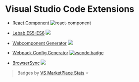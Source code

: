 # Visual Studio Code Extensions

* [React Component][1] ![react-component](https://vsmarketplacebadge.jeremyrajan.com/v1/VSMarketplaceBadge/badge.svg?itemName=jeremyrajan.react-component&install)
* [Lebab ES5-ES6][2] ![](https://vsmarketplacebadge.jeremyrajan.com/v1/VSMarketplaceBadge/badge.svg?itemName=jeremyrajan.vscode-lebab&install
)
* [Webcomponent Generator][3] ![](https://vsmarketplacebadge.jeremyrajan.com/v1/VSMarketplaceBadge/badge.svg?itemName=jeremyrajan.webcomponent-generator&install
)
* [Webpack Config Generator][4] [![vscode.badge](https://vsmarketplacebadge.jeremyrajan.com/v1/VSMarketplaceBadge/badge.svg?itemName=jeremyrajan.webpack&install)](https://marketplace.visualstudio.com/items?itemName=jeremyrajan.webpack)

* [BrowserSync][5] ![](https://vsmarketplacebadge.jeremyrajan.com/v1/VSMarketplaceBadge/badge.svg?itemName=jeremyrajan.browsersync&install)

> Badges by [VS MarketPlace Stats](https://github.com/jeremyrajan/vs-marketplace-stats) :star:

[1]: https://marketplace.visualstudio.com/items?itemName=jeremyrajan.react-component
[2]: https://marketplace.visualstudio.com/items?itemName=jeremyrajan.vscode-lebab
[3]: https://marketplace.visualstudio.com/items?itemName=jeremyrajan.webcomponent-generator
[4]: https://marketplace.visualstudio.com/items?itemName=jeremyrajan.webpack
[5]: https://marketplace.visualstudio.com/items?itemName=jeremyrajan.browsersync
